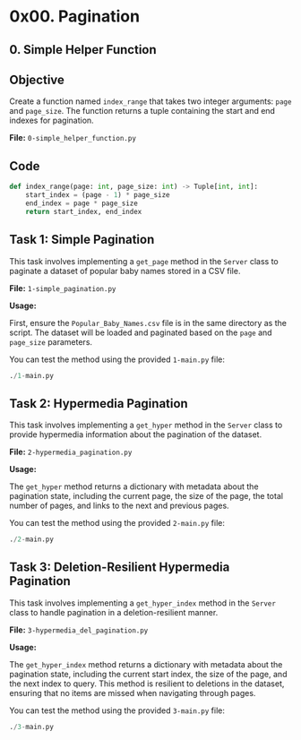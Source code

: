 # 0x00. Pagination

## 0. Simple Helper Function

## Objective

Create a function named `index_range` that takes two integer arguments: `page` and `page_size`. The function returns a tuple containing the start and end indexes for pagination.

**File:** `0-simple_helper_function.py`

## Code

```python
def index_range(page: int, page_size: int) -> Tuple[int, int]:
    start_index = (page - 1) * page_size
    end_index = page * page_size
    return start_index, end_index
```

## Task 1: Simple Pagination

This task involves implementing a `get_page` method in the `Server` class to paginate a dataset of popular baby names stored in a CSV file.

**File:** `1-simple_pagination.py`

**Usage:**

First, ensure the `Popular_Baby_Names.csv` file is in the same directory as the script. The dataset will be loaded and paginated based on the `page` and `page_size` parameters.

You can test the method using the provided `1-main.py` file:

```python
./1-main.py
```

## Task 2: Hypermedia Pagination

This task involves implementing a `get_hyper` method in the `Server` class to provide hypermedia information about the pagination of the dataset.

**File:** `2-hypermedia_pagination.py`

**Usage:**

The `get_hyper` method returns a dictionary with metadata about the pagination state, including the current page, the size of the page, the total number of pages, and links to the next and previous pages.

You can test the method using the provided `2-main.py` file:

```python
./2-main.py
```

## Task 3: Deletion-Resilient Hypermedia Pagination

This task involves implementing a `get_hyper_index` method in the `Server` class to handle pagination in a deletion-resilient manner.

**File:** `3-hypermedia_del_pagination.py`

**Usage:**

The `get_hyper_index` method returns a dictionary with metadata about the pagination state, including the current start index, the size of the page, and the next index to query. This method is resilient to deletions in the dataset, ensuring that no items are missed when navigating through pages.

You can test the method using the provided `3-main.py` file:

```python
./3-main.py
```
